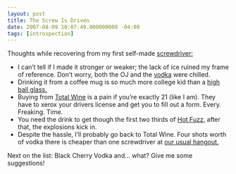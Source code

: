 ```yaml
---
layout: post
title: The Screw Is Driven
date: 2007-08-09 10:07:49.000000000 -04:00
tags: [introspection]
---
```

<p>Thoughts while recovering from my first self-made <a href="http://en.wikipedia.org/wiki/Screwdriver_cocktail">screwdriver:</a></p>


* I can’t tell if I made it stronger or weaker; the lack of ice ruined my frame of reference. Don’t worry, both the OJ and the <a href="http://www.smirnoff.com/">vodka</a> were chilled.
* Drinking it from a coffee mug is so much more college kid than a <a href="http://en.wikipedia.org/wiki/Highball_glass">high ball glass.</a>
* Buying from <a href="http://www.totalwine.com/">Total Wine</a> is a pain if you’re exactly 21 (like I am). They have to xerox your drivers license and get you to fill out a form. Every. Freaking. Time.
* You need the drink to get though the first two thirds of <a href="http://www.imdb.com/title/tt0425112/">Hot Fuzz,</a> after that, the explosions kick in.
* Despite the hassle, I’ll probably go back to Total Wine. Four shots worth of vodka there is cheaper than one screwdriver at <a href="http://www.brixxpizza.com/">our usual hangout.</a>

<p>Next on the list: Black Cherry Vodka and… what? Give me some suggestions!</p>
